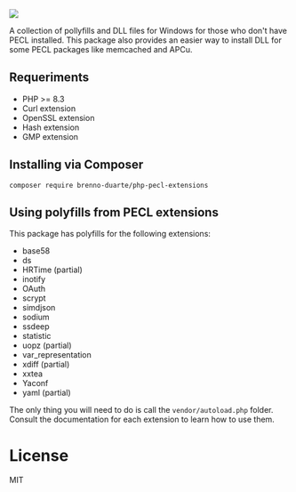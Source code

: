 <img src="https://pecl.php.net/img/peclsmall.gif">

A collection of pollyfills and DLL files for Windows for those who don't have PECL installed. This package also provides an easier way to install DLL for some PECL packages like memcached and APCu.

## Requeriments

- PHP >= 8.3
- Curl extension
- OpenSSL extension
- Hash extension
- GMP extension

## Installing via Composer

```
composer require brenno-duarte/php-pecl-extensions
```

## Using polyfills from PECL extensions

This package has polyfills for the following extensions:

- base58
- ds
- HRTime (partial)
- inotify
- OAuth
- scrypt
- simdjson
- sodium
- ssdeep
- statistic
- uopz (partial)
- var_representation
- xdiff (partial)
- xxtea
- Yaconf
- yaml (partial)

The only thing you will need to do is call the `vendor/autoload.php` folder. Consult the documentation for each extension to learn how to use them.

# License

MIT